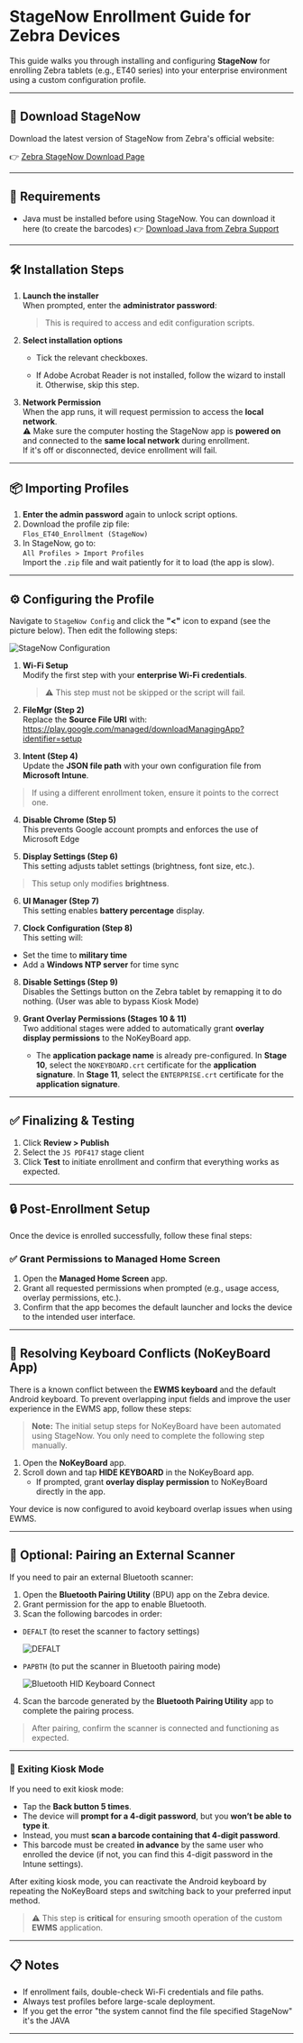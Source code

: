 # StageNow Enrollment Guide for Zebra Devices

This guide walks you through installing and configuring **StageNow** for enrolling Zebra tablets (e.g., ET40 series) into your enterprise environment using a custom configuration profile.

---

## 🔗 Download StageNow

Download the latest version of StageNow from Zebra's official website:

👉 [Zebra StageNow Download Page](https://www.zebra.com/us/en/support-downloads/software/mobile-computer-software/stagenow.html?downloadId=85083242-9046-4c7e-8dd7-7cb2d23cd168)

---

## 📝 Requirements

- Java must be installed before using StageNow. You can download it here (to create the barcodes)
  👉 [Download Java from Zebra Support](https://www.java.com/en/download/)

---

## 🛠️ Installation Steps

1. **Launch the installer**  
   When prompted, enter the **administrator password**:  
   > This is required to access and edit configuration scripts.

2. **Select installation options**  
   - Tick the relevant checkboxes.

   - If Adobe Acrobat Reader is not installed, follow the wizard to install it. Otherwise, skip this step.

3. **Network Permission**  
   When the app runs, it will request permission to access the **local network**.  
   ⚠️ Make sure the computer hosting the StageNow app is **powered on** and connected to the **same local network** during enrollment.  
   If it's off or disconnected, device enrollment will fail.

---

## 📦 Importing Profiles

1. **Enter the admin password** again to unlock script options.
2. Download the profile zip file:  
   `Flos_ET40_Enrollment (StageNow)`
3. In StageNow, go to:  
   `All Profiles > Import Profiles`  
   Import the `.zip` file and wait patiently for it to load (the app is slow).

---

## ⚙️ Configuring the Profile

Navigate to `StageNow Config` and click the **"<"** icon to expand (see the picture below). Then edit the following steps:

![StageNow Configuration](images/Picture1.png)

1. **Wi-Fi Setup**  
   Modify the first step with your **enterprise Wi-Fi credentials**.  
   > ⚠️ This step must not be skipped or the script will fail.

2. **FileMgr (Step 2)**  
   Replace the **Source File URI** with:  
    https://play.google.com/managed/downloadManagingApp?identifier=setup

3. **Intent (Step 4)**  
Update the **JSON file path** with your own configuration file from **Microsoft Intune**.  
> If using a different enrollment token, ensure it points to the correct one.

4. **Disable Chrome (Step 5)**  
This prevents Google account prompts and enforces the use of Microsoft Edge

5. **Display Settings (Step 6)**  
This setting adjusts tablet settings (brightness, font size, etc.).  
> This setup only modifies **brightness**.

6. **UI Manager (Step 7)**  
This setting enables **battery percentage** display.

7. **Clock Configuration (Step 8)**  
This setting will:
  - Set the time to **military time**  
  - Add a **Windows NTP server** for time sync

8. **Disable Settings (Step 9)**  
Disables the Settings button on the Zebra tablet by remapping it to do nothing. (User was able to bypass Kiosk Mode)

9. **Grant Overlay Permissions (Stages 10 & 11)**  
   Two additional stages were added to automatically grant **overlay display permissions** to the NoKeyBoard app.

   - The **application package name** is already pre-configured.
   In **Stage 10**, select the `NOKEYBOARD.crt` certificate for the **application signature**.
   In **Stage 11**, select the `ENTERPRISE.crt` certificate for the **application signature**.

---

## ✅ Finalizing & Testing

1. Click **Review > Publish**
2. Select the `JS PDF417` stage client
3. Click **Test** to initiate enrollment and confirm that everything works as expected.

---

## 🔒 Post-Enrollment Setup

Once the device is enrolled successfully, follow these final steps:

### ✅ Grant Permissions to Managed Home Screen

1. Open the **Managed Home Screen** app.
2. Grant all requested permissions when prompted (e.g., usage access, overlay permissions, etc.).
3. Confirm that the app becomes the default launcher and locks the device to the intended user interface.

---

## 🧩 Resolving Keyboard Conflicts (NoKeyBoard App)

There is a known conflict between the **EWMS keyboard** and the default Android keyboard. To prevent overlapping input fields and improve the user experience in the EWMS app, follow these steps:

> **Note:** The initial setup steps for NoKeyBoard have been automated using StageNow. You only need to complete the following step manually.

1. Open the **NoKeyBoard** app.
2. Scroll down and tap **HIDE KEYBOARD** in the NoKeyBoard app.  
   - If prompted, grant **overlay display permission** to NoKeyBoard directly in the app.

Your device is now configured to avoid keyboard overlap issues when using EWMS.

---

## 🔗 Optional: Pairing an External Scanner

If you need to pair an external Bluetooth scanner:

1. Open the **Bluetooth Pairing Utility** (BPU) app on the Zebra device.
2. Grant permission for the app to enable Bluetooth.
3. Scan the following barcodes in order:
- `DEFALT` (to reset the scanner to factory settings)

  ![DEFALT](images/DEFALT.jpeg)
- `PAPBTH` (to put the scanner in Bluetooth pairing mode)

  ![Bluetooth HID Keyboard Connect](images/PAPBTH.jpeg)
4. Scan the barcode generated by the **Bluetooth Pairing Utility** app to complete the pairing process.

> After pairing, confirm the scanner is connected and functioning as expected.

---

### 🚪 Exiting Kiosk Mode

If you need to exit kiosk mode:

- Tap the **Back button 5 times**.
- The device will **prompt for a 4-digit password**, but you **won’t be able to type it**.
- Instead, you must **scan a barcode containing that 4-digit password**.
- This barcode must be created **in advance** by the same user who enrolled the device (if not, you can find this 4-digit password in the Intune settings).

After exiting kiosk mode, you can reactivate the Android keyboard by repeating the NoKeyBoard steps and switching back to your preferred input method.

> ⚠️ This step is **critical** for ensuring smooth operation of the custom **EWMS** application.

---

## 📋 Notes

- If enrollment fails, double-check Wi-Fi credentials and file paths.
- Always test profiles before large-scale deployment.
- If you get the error "the system cannot find the file specified StageNow" it's the JAVA

---